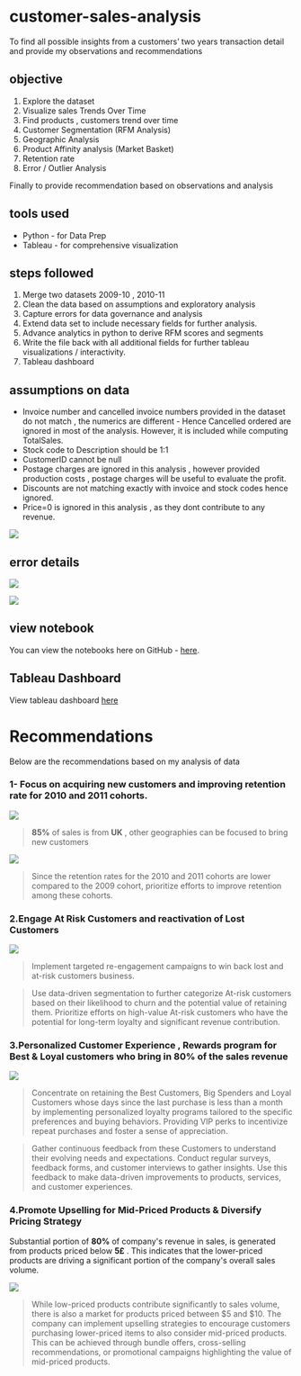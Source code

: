 # customer-sales-analysis
To find all possible insights from a customers’ two years transaction detail and provide my observations and recommendations

## objective
  1.  Explore the dataset
  2.  Visualize sales Trends Over Time
  3.  Find products , customers trend over time
  4.  Customer Segmentation (RFM Analysis)
  5.  Geographic Analysis
  6.  Product Affinity analysis (Market Basket)
  7.  Retention rate
  8.  Error / Outlier Analysis

Finally to provide recommendation based on observations and analysis

## tools used
  * Python - for Data Prep
  * Tableau - for comprehensive visualization

## steps followed
  1.   Merge two datasets 2009-10 , 2010-11
  2.   Clean the data based on assumptions and exploratory analysis
  3.   Capture errors for data governance and analysis
  4.   Extend data set to include necessary fields for further analysis.
  5.   Advance analytics in python to derive RFM scores and segments
  6.   Write the file back with all additional fields for further tableau visualizations / interactivity.
  7.   Tableau dashboard

## assumptions on data 

  *    Invoice number and cancelled invoice numbers provided in the dataset do not match , the numerics are different - Hence Cancelled ordered are ignored in most of the analysis. However, it is included while computing TotalSales.
  *    Stock code to Description should be 1:1
  *    CustomerID cannot be null
  *    Postage charges are ignored in this analysis , however provided production costs , postage charges will be useful to evaluate the profit. 
  *    Discounts are not matching exactly with invoice and stock codes hence ignored.
  *    Price=0 is ignored in this analysis , as they dont contribute to any revenue.


![](screenshots/datamodel.png)  


## error details

![](screenshots\error_summary.png)  

![](screenshots\Invalid_Stock_Code.png)  

## view notebook

You can view the notebooks here on GitHub - [here](https://github.com/preetihegde1/customer-sales-analysis/blob/main/jupyter/Customer_behaviour_analysis.ipynb).


## Tableau Dashboard

View tableau dashboard [here](https://public.tableau.com/app/profile/preetihegde/viz/DecathlonCustomerAnalysis/Overview?publish=yes)


# Recommendations 

Below are the recommendations based on my analysis of data

### 1- Focus on acquiring new customers and improving retention rate for 2010 and 2011 cohorts.

![](screenshots\Cohorts.png)

> **85%** of sales is from **UK** , other geographies can be focused to bring new customers 

![](screenshots\retention.png)

> Since the retention rates for the 2010 and 2011 cohorts are lower compared to the 2009 cohort, prioritize efforts to improve retention among these cohorts.

### 2.Engage At Risk Customers and reactivation of Lost Customers

![](screenshots\AtRisk.png)

> Implement targeted re-engagement campaigns to win back lost and at-risk customers business. 

>Use data-driven segmentation to further categorize At-risk customers based on their likelihood to churn and the potential value of retaining them. Prioritize efforts on high-value At-risk customers who have the potential for long-term loyalty and significant revenue contribution.

### 3.Personalized Customer Experience , Rewards program for Best & Loyal customers who bring in 80% of the sales revenue

![](screenshots\Vip.png)

> Concentrate on retaining the Best Customers, Big Spenders and Loyal Customers whose days since the last purchase is less than a month by implementing personalized loyalty programs tailored to the specific preferences and buying behaviors. Providing VIP perks to incentivize repeat purchases and foster a sense of appreciation.

> Gather continuous feedback from these Customers to understand their evolving needs and expectations. Conduct regular surveys, feedback forms, and customer interviews to gather insights. Use this feedback to make data-driven improvements to products, services, and customer experiences.



### 4.Promote Upselling for Mid-Priced Products & Diversify Pricing Strategy

Substantial portion of **80%** of company's revenue in sales, is generated from products priced below **5£** . This indicates that the lower-priced products are driving a significant portion of the company's overall sales volume.

  ![](screenshots\price_analysis.png)

> While low-priced products contribute significantly to sales volume, there is also a market for products priced between $5 and $10. The company can implement upselling strategies to encourage customers purchasing lower-priced items to also consider mid-priced products. This can be achieved through bundle offers, cross-selling recommendations, or promotional campaigns highlighting the value of mid-priced products.


